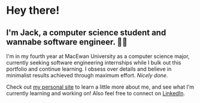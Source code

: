 # Hey there!

## I'm Jack, a computer science student and wannabe software engineer. 👨‍💻

I'm in my fourth year at MacEwan University as a computer science major, currently seeking software engineering internships while I bulk out this portfolio and continue learning. I obsess over details and believe in minimalist results achieved through maximum effort. *Nicely done.*

Check out [my personal site](https://jackderksen.github.io/) to learn a little more about me, and see what I'm currently learning and working on! Also feel free to connect on [LinkedIn](https://linkedin.com/in/jack-derksen-6292a1261).
